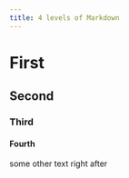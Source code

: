 ```yaml
---
title: 4 levels of Markdown
---
```

# First
## Second
### Third
#### Fourth
some other text right after
